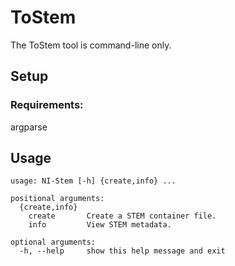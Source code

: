 # ToStem

The ToStem tool is command-line only.

## Setup

### Requirements:

argparse

## Usage

```
usage: NI-Stem [-h] {create,info} ...

positional arguments:
  {create,info}
    create       Create a STEM container file.
    info         View STEM metadata.

optional arguments:
  -h, --help     show this help message and exit
```

